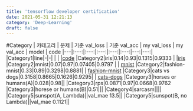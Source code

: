 ```yaml
---
title: 'tensorflow developer certification'
date: 2021-05-31 12:21:13
category: 'Deep-Learning'
draft: false
---
```


#Category
| 카테고리 | 문제 | 기준 val_loss | 기준 val_acc | my val_loss | my val_acc | model | code
|---|:---:|:---:|:---:|:---:|:---:|---:|---:|
|Category1|line|-|-| | | |[code](deep-learning/line)
|Category2|iris|0.14|0.93|0.1315|0.9333 | |[iris](../../deep-learning/iris)
|Category2|mnist|0.07|0.97|0.07405|0.9797 | | [mnist](../../deep-learning/mnist)
|Category2|fashion-mnist|0.33|0.89|0.3298|0.8881| | [fashion-mnist](../../deep-learning/fashion-mnist)
|Category3|cats vs dogs|0.3158|0.8665|0.1626|0.9295| | [cats-dogs](../../deep-learning/cats-dogs)
|Category3|horses or humans(A)|0.028|0.98||
|Category3|rps|0.0871|0.97|0.0668|0.9762
|Category3|horese or humans(B)|0.51|||
|Category4|sarcasm||||
|Category5|sunspot(A, Lambda)||val_mae 13.5||
|Category5|sunspot(B, no Lambda)||val_mae 0.1121||
